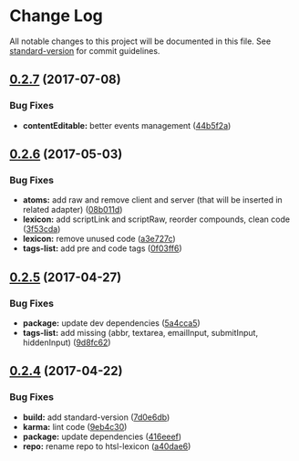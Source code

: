 # Change Log

All notable changes to this project will be documented in this file. See [standard-version](https://github.com/conventional-changelog/standard-version) for commit guidelines.

<a name="0.2.7"></a>
## [0.2.7](https://github.com/nomocas/htsl-lexicon/compare/v0.2.6...v0.2.7) (2017-07-08)


### Bug Fixes

* **contentEditable:** better events management ([44b5f2a](https://github.com/nomocas/htsl-lexicon/commit/44b5f2a))



<a name="0.2.6"></a>
## [0.2.6](https://github.com/nomocas/htsl/compare/v0.2.5...v0.2.6) (2017-05-03)


### Bug Fixes

* **atoms:** add raw and remove client and server (that will be inserted in related adapter) ([08b011d](https://github.com/nomocas/htsl/commit/08b011d))
* **lexicon:** add scriptLink and scriptRaw, reorder compounds, clean code ([3f53cda](https://github.com/nomocas/htsl/commit/3f53cda))
* **lexicon:** remove unused code ([a3e727c](https://github.com/nomocas/htsl/commit/a3e727c))
* **tags-list:** add pre and code tags ([0f03ff6](https://github.com/nomocas/htsl/commit/0f03ff6))



<a name="0.2.5"></a>
## [0.2.5](https://github.com/nomocas/htsl/compare/v0.2.4...v0.2.5) (2017-04-27)


### Bug Fixes

* **package:** update dev dependencies ([5a4cca5](https://github.com/nomocas/htsl/commit/5a4cca5))
* **tags-list:** add missing (abbr, textarea, emailInput, submitInput, hiddenInput) ([9d8fc62](https://github.com/nomocas/htsl/commit/9d8fc62))



<a name="0.2.4"></a>
## [0.2.4](https://github.com/nomocas/htsl/compare/v0.2.3...v0.2.4) (2017-04-22)


### Bug Fixes

* **build:** add standard-version ([7d0e6db](https://github.com/nomocas/htsl/commit/7d0e6db))
* **karma:** lint code ([9eb4c30](https://github.com/nomocas/htsl/commit/9eb4c30))
* **package:** update dependencies ([416eeef](https://github.com/nomocas/htsl/commit/416eeef))
* **repo:** rename repo to htsl-lexicon ([a40dae6](https://github.com/nomocas/htsl/commit/a40dae6))
